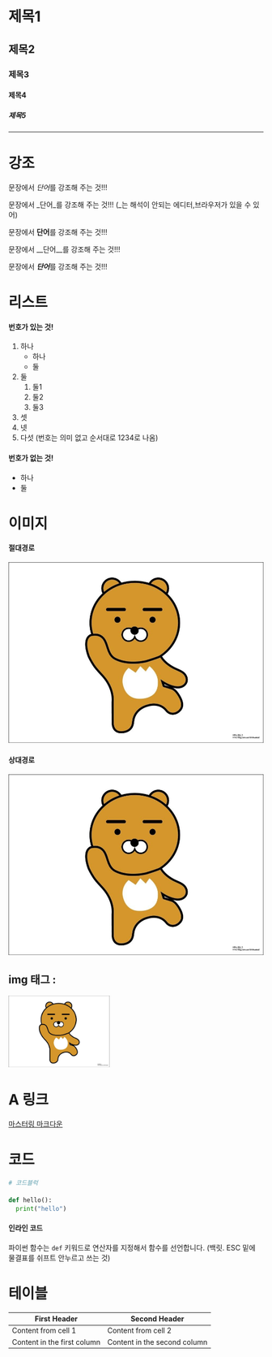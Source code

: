 # 제목1

## 제목2

### 제목3

#### 제목4

##### 제목5

---
# 강조
문장에서 *단어*를 강조해 주는 것!!!

문장에서 _단어_를 강조해 주는 것!!! (_는 해석이 안되는 에디터,브라우저가 있을 수 있어)

문장에서 **단어**를 강조해 주는 것!!!

문장에서 __단어__를 강조해 주는 것!!!

문장에서 ***단어***를 강조해 주는 것!!!

# 리스트
#### 번호가 있는 것!
1. 하나
    - 하나
    - 둘
2. 둘
    1. 둘1
    2. 둘2
    1. 둘3
1. 셋
1. 넷
4. 다섯
(번호는 의미 없고 순서대로 1234로 나옴)

#### 번호가 없는 것!
- 하나
- 둘

# 이미지
#### 절대경로

![](https://github.com/KimHyeonjunRay/bit_python_test/blob/main/sample/lion1.jpg?raw=true)

#### 상대경로

![](../sample/lion1.jpg)

## img 태그 : 
<img src='../sample/lion1.jpg' width='200'>


# A 링크
[마스터링 마크다운](https://guides.github.com/features/mastering-markdown/)

# 코드

```python
# 코드블럭

def hello():
  print("hello")
```

#### 인라인 코드

파이썬 함수는 `def` 키워드로 연산자를 지정해서 함수를 선언합니다. (백릿. ESC 밑에 물결표를 쉬프트 안누르고 쓰는 것)

# 테이블

First Header | Second Header
------------ | -------------
Content from cell 1 | Content from cell 2
Content in the first column | Content in the second column
